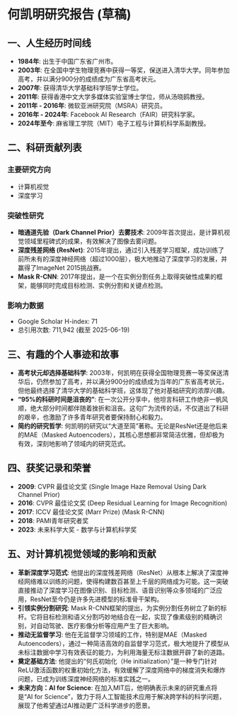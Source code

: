  # 何凯明研究报告 (草稿)

## 一、人生经历时间线

*   **1984年**: 出生于中国广东省广州市。
*   **2003年**: 在全国中学生物理竞赛中获得一等奖，保送进入清华大学。同年参加高考，并以满分900分的成绩成为广东省高考状元。
*   **2007年**: 获得清华大学基础科学班学士学位。
*   **2011年**: 获得香港中文大学多媒体实验室博士学位，师从汤晓鸥教授。
*   **2011年 - 2016年**: 微软亚洲研究院（MSRA）研究员。
*   **2016年 - 2024年**: Facebook AI Research（FAIR）研究科学家。
*   **2024年至今**: 麻省理工学院（MIT）电子工程与计算机科学系副教授。

## 二、科研贡献列表

### 主要研究方向
*   计算机视觉
*   深度学习

### 突破性研究
*   **暗通道先验（Dark Channel Prior）去雾技术**: 2009年首次提出，是计算机视觉领域里程碑式的成果，有效解决了图像去雾问题。
*   **深度残差网络 (ResNet)**: 2015年提出，通过引入残差学习框架，成功训练了前所未有的深度神经网络（超过1000层），极大地推动了深度学习的发展，并赢得了ImageNet 2015挑战赛。
*   **Mask R-CNN**: 2017年提出，是一个在实例分割任务上取得突破性成果的框架，能够同时完成目标检测、实例分割和关键点检测。

### 影响力数据
*   Google Scholar H-index: 71
*   总引用次数: 711,942 (截至 2025-06-19)

## 三、有趣的个人事迹和故事

*   **高考状元却选择基础科学**: 2003年，何凯明在获得全国物理竞赛一等奖保送清华后，仍然参加了高考，并以满分900分的成绩成为当年的广东省高考状元，但他最终选择了清华大学的基础科学班，这体现了他对基础研究的浓厚兴趣。
*   **“95%的科研时间是沮丧的”**: 在一次公开分享中，他坦言科研工作绝非一帆风顺，绝大部分时间都伴随着挫折和沮丧。这句广为流传的话，不仅道出了科研的艰辛，也激励了许多青年研究者要保持耐心和毅力。
*   **简约的研究哲学**: 何凯明的研究以“大道至简”著称。无论是ResNet还是他后来的MAE（Masked Autoencoders），其核心思想都非常简洁优雅，但却极为有效，深刻地影响了领域内的研究范式。

## 四、获奖记录和荣誉

*   **2009**: CVPR 最佳论文奖 (Single Image Haze Removal Using Dark Channel Prior)
*   **2016**: CVPR 最佳论文奖 (Deep Residual Learning for Image Recognition)
*   **2017**: ICCV 最佳论文奖 (Marr Prize) (Mask R-CNN)
*   **2018**: PAMI青年研究者奖
*   **2023**: 未来科学大奖 - 数学与计算机科学奖

## 五、对计算机视觉领域的影响和贡献

*   **革新深度学习范式**: 他提出的深度残差网络（ResNet）从根本上解决了深度神经网络难以训练的问题，使得构建数百甚至上千层的网络成为可能。这一突破直接推动了深度学习在图像识别、目标检测、语音识别等众多领域的广泛应用，ResNet至今仍是许多先进模型的标准骨干架构。
*   **引领实例分割研究**: Mask R-CNN框架的提出，为实例分割任务树立了新的标杆。它将目标检测和语义分割巧妙地结合在一起，实现了像素级别的精确识别，对自动驾驶、医疗影像分析等应用产生了巨大影响。
*   **推动无监督学习**: 他在无监督学习领域的工作，特别是MAE（Masked Autoencoders），通过一种简洁高效的自监督学习范式，极大地提升了模型从未标注数据中学习有效表征的能力，为利用海量无标注数据开辟了新的道路。
*   **奠定基础方法**: 他提出的“何氏初始化（He initialization）”是一种专门针对ReLU激活函数的权重初始化方法，有效缓解了深度网络中的梯度消失和爆炸问题，已成为训练深度神经网络的标准实践之一。
*   **未来方向：AI for Science**: 在加入MIT后，他明确表示未来的研究重点将是“AI for Science”，致力于将人工智能技术应用于解决跨学科的科学问题，展现了他希望通过AI推动更广泛科学进步的愿景。
